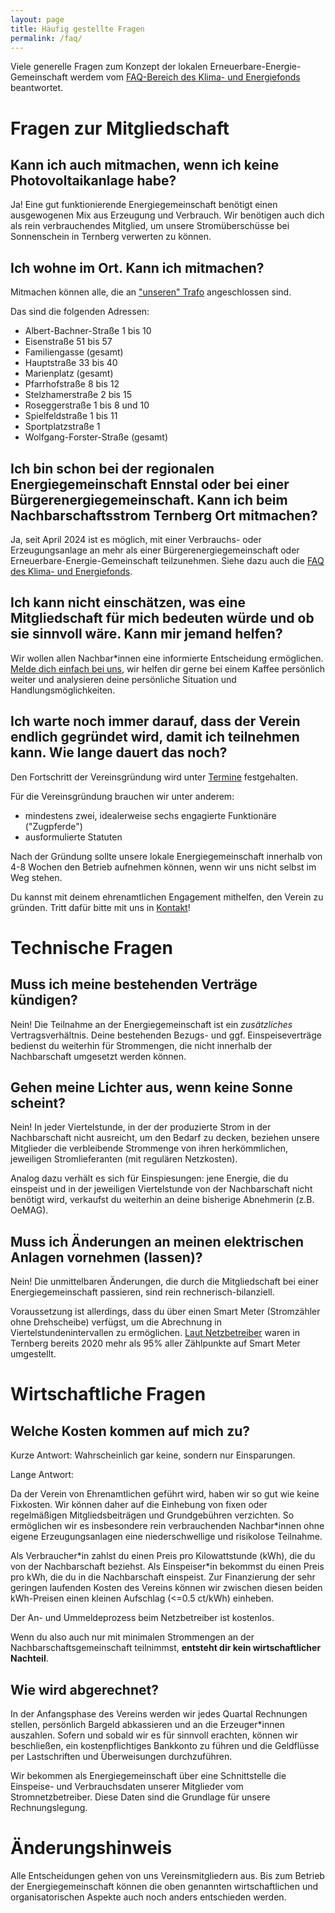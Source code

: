 ```yaml
---
layout: page
title: Häufig gestellte Fragen
permalink: /faq/
---
```


Viele generelle Fragen zum Konzept der lokalen Erneuerbare-Energie-Gemeinschaft werdem vom [FAQ-Bereich des Klima- und Energiefonds](https://energiegemeinschaften.gv.at/faqs/) beantwortet.

# Fragen zur Mitgliedschaft

## Kann ich auch mitmachen, wenn ich keine Photovoltaikanlage habe?

Ja! Eine gut funktionierende Energiegemeinschaft benötigt einen ausgewogenen Mix aus Erzeugung und Verbrauch. Wir benötigen auch dich als rein verbrauchendes Mitglied, um unsere Stromüberschüsse bei Sonnenschein in Ternberg verwerten zu können.

## Ich wohne im Ort. Kann ich mitmachen?

Mitmachen können alle, die an ["unseren" Trafo](/#mitgliedsgebiet) angeschlossen sind.

Das sind die folgenden Adressen:
- Albert-Bachner-Straße 1 bis 10
- Eisenstraße 51 bis 57
- Familiengasse (gesamt)
- Hauptstraße 33 bis 40
- Marienplatz (gesamt)
- Pfarrhofstraße 8 bis 12
- Stelzhamerstraße 2 bis 15
- Roseggerstraße 1 bis 8 und 10
- Spielfeldstraße 1 bis 11
- Sportplatzstraße 1
- Wolfgang-Forster-Straße (gesamt)

## Ich bin schon bei der regionalen Energiegemeinschaft Ennstal oder bei einer Bürgerenergiegemeinschaft. Kann ich beim Nachbarschaftsstrom Ternberg Ort mitmachen?

Ja, seit April 2024 ist es möglich, mit einer Verbrauchs- oder Erzeugungsanlage an mehr als einer Bürgerenergiegemeinschaft oder Erneuerbare-Energie-Gemeinschaft teilzunehmen. Siehe dazu auch die [FAQ des Klima- und Energiefonds](https://energiegemeinschaften.gv.at/faqs/#teilnahme-energiegemeinschaften).

## Ich kann nicht einschätzen, was eine Mitgliedschaft für mich bedeuten würde und ob sie sinnvoll wäre. Kann mir jemand helfen?

Wir wollen allen Nachbar\*innen eine informierte Entscheidung ermöglichen. [Melde dich einfach bei uns](/kontakt/), wir helfen dir gerne bei einem Kaffee persönlich weiter und analysieren deine persönliche Situation und Handlungsmöglichkeiten.

## Ich warte noch immer darauf, dass der Verein endlich gegründet wird, damit ich teilnehmen kann. Wie lange dauert das noch?

Den Fortschritt der Vereinsgründung wird unter [Termine](/termine/) festgehalten.

Für die Vereinsgründung brauchen wir unter anderem:
- mindestens zwei, idealerweise sechs engagierte Funktionäre ("Zugpferde")
- ausformulierte Statuten

Nach der Gründung sollte unsere lokale Energiegemeinschaft innerhalb von 4-8 Wochen den Betrieb aufnehmen können, wenn wir uns nicht selbst im Weg stehen.

Du kannst mit deinem ehrenamtlichen Engagement mithelfen, den Verein zu gründen. Tritt dafür bitte mit uns in [Kontakt](/kontakt/)!

# Technische Fragen

## Muss ich meine bestehenden Verträge kündigen?

Nein! Die Teilnahme an der Energiegemeinschaft ist ein *zusätzliches* Vertragsverhältnis. Deine bestehenden Bezugs- und ggf. Einspeiseverträge bedienst du weiterhin für Strommengen, die nicht innerhalb der Nachbarschaft umgesetzt werden können.

## Gehen meine Lichter aus, wenn keine Sonne scheint?

Nein! In jeder Viertelstunde, in der der produzierte Strom in der Nachbarschaft nicht ausreicht, um den Bedarf zu decken, beziehen unsere Mitglieder die verbleibende Strommenge von ihren herkömmlichen, jeweiligen Stromlieferanten (mit regulären Netzkosten).

Analog dazu verhält es sich für Einspiesungen: jene Energie, die du einspeist und in der jeweiligen Viertelstunde von der Nachbarschaft nicht benötigt wird, verkaufst du weiterhin an deine bisherige Abnehmerin (z.B. OeMAG).

## Muss ich Änderungen an meinen elektrischen Anlagen vornehmen (lassen)?

Nein! Die unmittelbaren Änderungen, die durch die Mitgliedschaft bei einer Energiegemeinschaft passieren, sind rein rechnerisch-bilanziell.

Voraussetzung ist allerdings, dass du über einen Smart Meter (Stromzähler ohne Drehscheibe) verfügst, um die Abrechnung in Viertelstundenintervallen zu ermöglichen. [Laut Netzbetreiber](https://www.netzooe.at/Themen/Information/smart-meter/Rollout) waren in Ternberg bereits 2020 mehr als 95% aller Zählpunkte auf Smart Meter umgestellt.

# Wirtschaftliche Fragen

## Welche Kosten kommen auf mich zu?

Kurze Antwort: Wahrscheinlich gar keine, sondern nur Einsparungen.

Lange Antwort:

Da der Verein von Ehrenamtlichen geführt wird, haben wir so gut wie keine Fixkosten. Wir können daher auf die Einhebung von fixen oder regelmäßigen Mitgliedsbeiträgen und Grundgebühren verzichten. So ermöglichen wir es insbesondere rein verbrauchenden Nachbar\*innen ohne eigene Erzeugungsanlagen eine niederschwellige und risikolose Teilnahme.

Als Verbraucher\*in zahlst du einen Preis pro Kilowattstunde (kWh), die du von der Nachbarschaft beziehst. Als Einspeiser\*in bekommst du einen Preis pro kWh, die du in die Nachbarschaft einspeist. Zur Finanzierung der sehr geringen laufenden Kosten des Vereins können wir zwischen diesen beiden kWh-Preisen einen kleinen Aufschlag (<=0.5 ct/kWh) einheben.

Der An- und Ummeldeprozess beim Netzbetreiber ist kostenlos.

Wenn du also auch nur mit minimalen Strommengen an der Nachbarschaftsgemeinschaft teilnimmst, **entsteht dir kein wirtschaftlicher Nachteil**.

## Wie wird abgerechnet?

In der Anfangsphase des Vereins werden wir jedes Quartal Rechnungen stellen, persönlich Bargeld abkassieren und an die Erzeuger\*innen auszahlen. Sofern und sobald wir es für sinnvoll erachten, können wir beschließen, ein kostenpflichtiges Bankkonto zu führen und die Geldflüsse per Lastschriften und Überweisungen durchzuführen.

Wir bekommen als Energiegemeinschaft über eine Schnittstelle die Einspeise- und Verbrauchsdaten unserer Mitglieder vom Stromnetzbetreiber. Diese Daten sind die Grundlage für unsere Rechnungslegung.

# Änderungshinweis

Alle Entscheidungen gehen von uns Vereinsmitgliedern aus. Bis zum Betrieb der Energiegemeinschaft können die oben genannten wirtschaftlichen und organisatorischen Aspekte auch noch anders entschieden werden.

